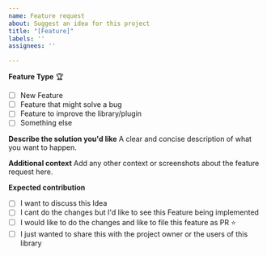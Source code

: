```yaml
---
name: Feature request
about: Suggest an idea for this project
title: "[Feature]"
labels: ''
assignees: ''

---
```


**Feature Type** :trophy:
- [ ] New Feature
- [ ] Feature that might solve a bug
- [ ] Feature to improve the library/plugin
- [ ] Something else

**Describe the solution you'd like**
A clear and concise description of what you want to happen.

**Additional context**
Add any other context or screenshots about the feature request here.

**Expected contribution**
- [ ] I want to discuss this Idea
- [ ] I cant do the changes but I'd like to see this Feature being implemented
- [ ] I would like to do the changes and like to file this feature as PR :star:
- [ ] I just wanted to share this with the project owner or the users of this library
